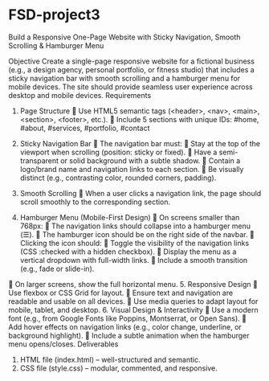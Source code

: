# FSD-project3
Build a Responsive One-Page Website with Sticky Navigation, Smooth Scrolling &amp;
Hamburger Menu


Objective
Create a single-page responsive website for a fictional business (e.g., a design
agency, personal portfolio, or fitness studio) that includes a sticky navigation bar with
smooth scrolling and a hamburger menu for mobile devices. The site should provide
seamless user experience across desktop and mobile devices.
Requirements
1. Page Structure
 Use HTML5 semantic tags (&lt;header&gt;, &lt;nav&gt;, &lt;main&gt;, &lt;section&gt;, &lt;footer&gt;,
etc.).
 Include 5 sections with unique IDs:
#home, #about, #services, #portfolio, #contact
2. Sticky Navigation Bar
 The navigation bar must:
 Stay at the top of the viewport when scrolling (position: sticky or fixed).
 Have a semi-transparent or solid background with a subtle shadow.
 Contain a logo/brand name and navigation links to each section.
 Be visually distinct (e.g., contrasting color, rounded corners, padding).

3. Smooth Scrolling
 When a user clicks a navigation link, the page should scroll smoothly to the
corresponding section.
4. Hamburger Menu (Mobile-First Design)
 On screens smaller than 768px:
 The navigation links should collapse into a hamburger menu (☰).
 The hamburger icon should be on the right side of the navbar.
 Clicking the icon should:
 Toggle the visibility of the navigation links (CSS :checked with a
hidden checkbox).
 Display the menu as a vertical dropdown with full-width links.
 Include a smooth transition (e.g., fade or slide-in).

 On larger screens, show the full horizontal menu.
5. Responsive Design
 Use flexbox or CSS Grid for layout.
 Ensure text and navigation are readable and usable on all devices.
 Use media queries to adapt layout for mobile, tablet, and desktop.
6. Visual Design &amp; Interactivity
 Use a modern font (e.g., from Google Fonts like Poppins, Montserrat, or Open
Sans).
 Add hover effects on navigation links (e.g., color change, underline, or
background highlight).
 Include a subtle animation when the hamburger menu opens/closes.
Deliverables
1. HTML file (index.html) – well-structured and semantic.
2. CSS file (style.css) – modular, commented, and responsive.
